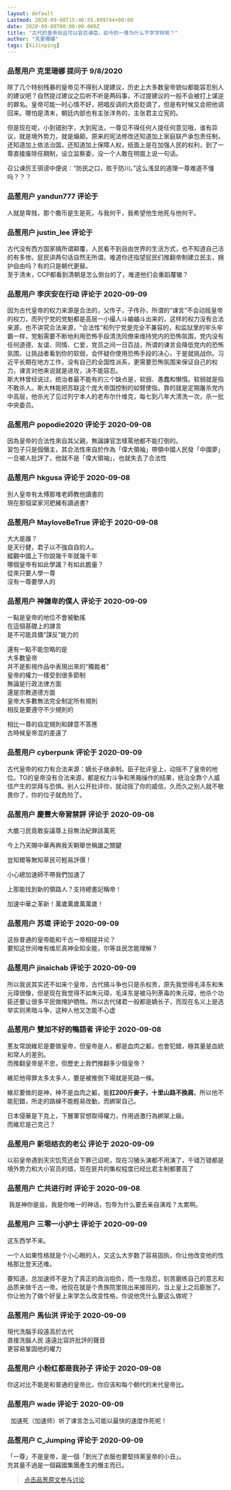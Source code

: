 ```yaml
---
layout: default
Lastmod: 2020-09-08T15:46:55.899744+00:00
date: 2020-09-08T00:00:00.000Z
title: "古代的皇帝尚且可以容忍谏臣，如今的一尊为什么不学学样呢？"
author: "克里珊娜"
tags: [XiJinping]
---
```



### 品葱用户 **克里珊娜** 提问于 9/8/2020
    
除了几个特别残暴的皇帝见不得别人提建议，历史上大多数皇帝貌似都能容忍别人的建议吧？自然提过建议之后听不听是两码事，不过提建议的一般不会被打上谋逆的罪名。皇帝可能一时心情不好，把唱反调的大臣贬谪了，但是有时候又会把他调回来。哪怕是清末，朝廷内部也有主张洋务的，主张君主立宪的。  
  
但是现在呢，小到错别字，大到宪法，一尊见不得任何人提任何意见哦，谁有异议，就是境外势力，就是煽颠。原来的宪法修改还知道加上家庭联产承包责任制，还知道加上依法治国，还知道加上保障人权，纸面上是在加强人民的权利，到了一尊直接废除任期制，设立监察委，没一个人敢在明面上说一句话。  
  
召公谏厉王弭谤中便说：“防民之口，胜于防川。”这么浅显的道理一尊难道不懂吗？？？
    
                

### 品葱用户 **yandun777** 评论于 
        
人就是卑贱，那个撒币是生是死，与我何干，我希望他生他死与他何干。
        
                

### 品葱用户 **justin_lee** 评论于 
        
古代没有西方国家搞所谓颠覆，人民看不到自由世界的生活方式，也不知道自己活的有多惨。屁民讲两句话自然无所谓。难道你还指望屁民们推翻帝制建立民主，拥护自由吗？有的只是朝代更替。  
至于清末，CCP都看到清朝是怎么倒台的了，难道他们会重蹈覆辙？
        
                

### 品葱用户 **李庆安在行动** 评论于 2020-09-09
        
因为古代皇帝的权力来源是合法的，父传子，子传孙，所谓的“谏言”不会动摇皇帝的权力，而列宁党的党魁都是高层一小撮人斗蛐蛐斗出来的，这样的权力没有合法来源，也不讲究合法来源，“合法性”和列宁党是完全不兼容的，和监狱里的牢头牢霸一样，党魁需要不断地利用恐怖手段清洗同僚来维持党内的恐怖氛围，党内没有任何道德、友谊、同情、仁爱，党员之间一日百战，所谓的谏言会降低党内的恐怖氛围，让挑战者看到你的软弱，会怀疑你使用恐怖手段的决心，于是就挑战你。习近平长期在地方工作，没有自己的全国性派系，更需要恐怖氛围来保证自己的权力，谏言对他来说就是进攻，决不能容忍。  
斯大林曾经说过，统治者最不能有的三个缺点是，软弱、愚蠢和懒惰。软弱就是指不敢杀人。斯大林能把苏联这个庞大帝国控制的如臂使指，靠的就是定期屠杀党内中高层，他杀光了见过列宁本人的老布尔什维克，每七到八年大清洗一次，杀一批中央委员。
        
                

### 品葱用户 **popodie2020** 评论于 2020-09-08
        
因為皇帝的合法性來自其父親，無論諫官怎樣罵他都不能打倒的。  
習包子只是個僭主，其合法性來自於作為「偉大領袖」帶領中國人民發「中國夢」  
一旦被人批評了，他就不是「偉大領袖」，也就失去了合法性
        
                

### 品葱用户 **hkgusa** 评论于 2020-09-08
        
別人皇帝有太傅那堆老師教他讀書的  
現在那個梁家河肥豬有讀過書?
        
                

### 品葱用户 **MayloveBeTrue** 评论于 2020-09-08
        
大大是誰？  
是天行健，君子以不強自自的人。  
縱觀中國上下你說幾千年就幾千年  
哪個皇帝有如此學識？有如此膽量？  
從來只要人學一尊  
沒有一尊要學人的
        
                

### 品葱用户 **神謙卑的僕人** 评论于 2020-09-09
        
一點是皇帝的地位不會被動搖  
在這個基礎上的諫言  
是不可能具備“謀反”能力的  
  
還有一點不能忽略的是  
大多數皇帝  
并不是影視作品中表現出來的“獨裁者”  
皇帝的權力一樣受到很多節制  
無論是行政法律方面  
還是宗教道德方面  
皇帝大多數無法完全制定所有規則  
相反是要遵守不少規則的  
  
相比一尊的自定規則和肆意不答應  
古時候皇帝混的差遠了
        
                

### 品葱用户 **cyberpunk** 评论于 2020-09-09
        
古代皇帝的权力有合法来源：嫡长子继承制。臣子批评皇上，动摇不了皇帝的地位。TG的皇帝没有合法来源，都是权力斗争和黑箱操作的结果，统治全靠个人威信产生的崇拜与恐惧。别人公开批评你，就动摇了你的威信，久而久之别人就不敬畏你了，你的位子就危险了。
        
                

### 品葱用户 **慶豐大帝習禁評** 评论于 2020-09-08
        
大膽刁民竟敢妄議尊上目無法紀罪該萬死  
  
今上乃天賜中華再興我天朝舉世稱雄之關鍵  
  
豈知爾等無知草民可輕易評價！  
  
小心總加速師不帶我們加速了  
  
上那能找到新的領路人？支持總書記稱帝！  
  
加速中華之革新！萬歲萬歲萬萬歲！
        
                

### 品葱用户 **苏堤** 评论于 2020-09-09
        
这些普通的皇帝能和千古一帝相提并论？  
要知这世间唯有维尼真神全知全能，尔等韭民怎能理解？
        
                

### 品葱用户 **jinaichab** 评论于 2020-09-09
        
所以我说其实还不如来个皇帝，古代搞斗争也只是杀权贵，原先我觉得毛泽东和朱元璋很像，但是现在我觉得不如朱元璋，毛泽东是被马列荼毒的朱元璋，他杀个功臣还要让很多平民做掩护牺牲。所以古代储君一般都是嫡长子，而现在名义上是选举实则黑暗斗争，这种人他又怎能不心虚
        
                

### 品葱用户 **雙加不好的鴨語者** 评论于 2020-09-08
        
蔥友常說維尼是要做皇帝，但皇帝是人，都是血肉之軀，也會犯錯，極其量是血統和常人的差別。  
而推翻皇帝是不忠，但歷史上我們推翻多少個皇帝？  
  
維尼他得罪太多太多人，要是被推倒下場就是死路一條。  
  
維尼要做的是神，神不是血肉之軀，能**扛200斤麥子，十里山路不換肩**。所以他不能犯錯，所走的路線不能輕易改動，而綁架自己。  
  
日本侵華是下克上，下層軍官想取得權力，作用過激行為綁架上級。  
而維尼是己克己？
        
                

### 品葱用户 **新垣结衣的老公** 评论于 2020-09-09
        
以前皇帝遇到天灾饥荒还会下罪己诏呢，现在习猪头演都不用演了，千错万错都是境外势力和大小官员的错，现在匪共的集权程度已经比君主制都要高了
        
                

### 品葱用户 **亡共进行时** 评论于 2020-09-08
        
 我是神你是韭，我是你唯一的神话，包帝为什么要去亲自演戏？太累啊。
        
                

### 品葱用户 **三零一小护士** 评论于 2020-09-09
        
这东西学不来。  
  
一个人如果性格就是个小心眼的人，又这么大岁数了容易固执，你让他改变他的性格那比登天还难。  
  
要知道，总加速师不是为了真正的政治抱负，而一生隐忍，刻苦磨练自己的意志和品质来做千古一帝。他现在就是个贵族院里挑出来接班的，当上皇上之后膨胀了。你让他为了做个好皇上来学怎么改变性格，你说他凭什么要这么做呢？
        
                

### 品葱用户 **馬仙洪** 评论于 2020-09-09
        
現代洗腦手段遠高於古代  
直接洗腦人民 遠遠比容許批評的聲音  
更容易鞏固他的權力
        
                

### 品葱用户 **小粉红都是我孙子** 评论于 2020-09-08
        
你这对比不能是和普通的皇帝比，你应该和每个朝代的末代皇帝比。
        
                

### 品葱用户 **wade** 评论于 2020-09-09
        
  加速死（加速师）听了谏言怎么可能以最快的速度作死呢！
        
                

### 品葱用户 **C_Jumping** 评论于 2020-09-09
        
「一尊」不是皇帝，是一個「剝光了衣服也要堅持黨皇帝的小丑」。  
充其量不過是一個竊國集團產生的僭主而已。
        
                





> [点击品葱原文参与讨论](https://pincong.rocks/question/30744)

